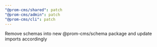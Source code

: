 ```yaml
---
"@prom-cms/shared": patch
"@prom-cms/admin": patch
"@prom-cms/cli": patch
---
```


Remove schemas into new @prom-cms/schema package and update imports accordingly
